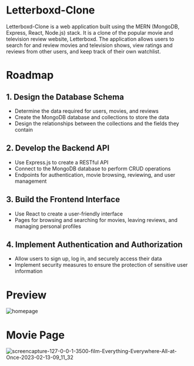 # Letterboxd-Clone
Letterboxd-Clone is a web application built using the MERN (MongoDB, Express, React, Node.js) stack. It is a clone of the popular movie and television review website, Letterboxd. The application allows users to search for and review movies and television shows, view ratings and reviews from other users, and keep track of their own watchlist.

# Roadmap 

## 1. Design the Database Schema
- Determine the data required for users, movies, and reviews
- Create the MongoDB database and collections to store the data
- Design the relationships between the collections and the fields they contain

## 2. Develop the Backend API
- Use Express.js to create a RESTful API
- Connect to the MongoDB database to perform CRUD operations
- Endpoints for authentication, movie browsing, reviewing, and user management

## 3. Build the Frontend Interface
- Use React to create a user-friendly interface
- Pages for browsing and searching for movies, leaving reviews, and managing personal profiles

## 4. Implement Authentication and Authorization
- Allow users to sign up, log in, and securely access their data
- Implement security measures to ensure the protection of sensitive user information



# Preview
![homepage](https://user-images.githubusercontent.com/90688030/218355902-d2357f24-a578-4c0c-b03d-7aaf14845c86.png)


# Movie Page
![screencapture-127-0-0-1-3500-film-Everything-Everywhere-All-at-Once-2023-02-13-09_11_32](https://user-images.githubusercontent.com/90688030/218355257-9861cf97-ac26-4fa1-9c78-4f64c651e520.png)

